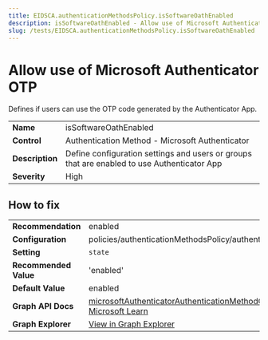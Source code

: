 ```yaml
---
title: EIDSCA.authenticationMethodsPolicy.isSoftwareOathEnabled
description: isSoftwareOathEnabled - Allow use of Microsoft Authenticator OTP
slug: /tests/EIDSCA.authenticationMethodsPolicy.isSoftwareOathEnabled
---
```


# Allow use of Microsoft Authenticator OTP

Defines if users can use the OTP code generated by the Authenticator App.

| | |
|-|-|
| **Name** | isSoftwareOathEnabled |
| **Control** | Authentication Method - Microsoft Authenticator |
| **Description** | Define configuration settings and users or groups that are enabled to use Authenticator App |
| **Severity** | High |

## How to fix
| | |
|-|-|
| **Recommendation** | enabled |
| **Configuration** | policies/authenticationMethodsPolicy/authenticationMethodConfigurations('MicrosoftAuthenticator') |
| **Setting** | `state` |
| **Recommended Value** | 'enabled' |
| **Default Value** | enabled |
| **Graph API Docs** | [microsoftAuthenticatorAuthenticationMethodConfiguration resource type - Microsoft Graph v1.0 - Microsoft Learn](https://learn.microsoft.com/en-us/graph/api/resources/microsoftauthenticatorauthenticationmethodconfiguration) |
| **Graph Explorer** | [View in Graph Explorer](https://developer.microsoft.com/en-us/graph/graph-explorer?request=policies/authenticationMethodsPolicy/authenticationMethodConfigurations('MicrosoftAuthenticator')&method=GET&version=beta&GraphUrl=https://graph.microsoft.com) |



